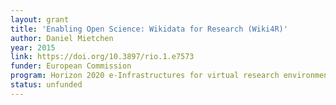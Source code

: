 ```yaml
---
layout: grant
title: 'Enabling Open Science: Wikidata for Research (Wiki4R)'
author: Daniel Mietchen
year: 2015
link: https://doi.org/10.3897/rio.1.e7573
funder: European Commission
program: Horizon 2020 e-Infrastructures for virtual research environments (VRE)
status: unfunded
---
```

